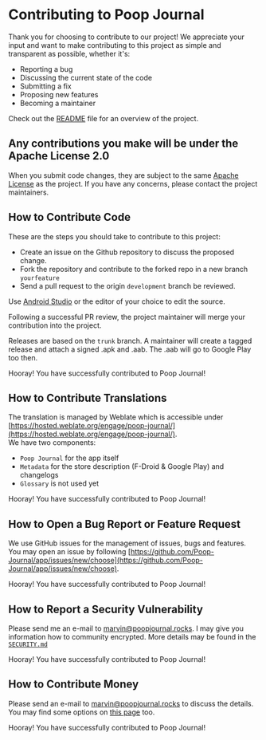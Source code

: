 # Contributing to Poop Journal

Thank you for choosing to contribute to our project! We appreciate your input and want to make contributing to this project as simple and transparent as possible, whether it's:

- Reporting a bug
- Discussing the current state of the code
- Submitting a fix
- Proposing new features
- Becoming a maintainer

Check out the [README](https://github.com/Poop-Journal/app/trunk/README.md) file for an overview of the project.

## Any contributions you make will be under the Apache License 2.0

When you submit code changes, they are subject to the same [Apache License](https://www.apache.org/licenses/LICENSE-2.0) as the project. If you have any concerns, please contact the project maintainers.

## How to Contribute Code

These are the steps you should take to contribute to this project:

- Create an issue on the Github repository to discuss the proposed change.
- Fork the repository and contribute to the forked repo in a new branch `yourfeature`
- Send a pull request to the origin `development` branch be reviewed.

Use [Android Studio](https://developer.android.com/studio/) or the editor of your choice to edit the source.

Following a successful PR review, the project maintainer will merge your contribution into the project.

Releases are based on the `trunk` branch. A maintainer will create a tagged release and attach a signed .apk and .aab. The .aab will go to Google Play too then.

Hooray! You have successfully contributed to Poop Journal!

## How to Contribute Translations

The translation is managed by Weblate which is accessible under [https://hosted.weblate.org/engage/poop-journal/](https://hosted.weblate.org/engage/poop-journal/).  
We have two components: 
- `Poop Journal` for the app itself
- `Metadata` for the store description (F-Droid & Google Play) and changelogs
- `Glossary` is not used yet

Hooray! You have successfully contributed to Poop Journal!

## How to Open a Bug Report or Feature Request

We use GitHub issues for the management of issues, bugs and features. You may open an issue by following [https://github.com/Poop-Journal/app/issues/new/choose](https://github.com/Poop-Journal/app/issues/new/choose).

Hooray! You have successfully contributed to Poop Journal!

## How to Report a Security Vulnerability

Please send me an e-mail to [marvin@poopjournal.rocks](mailto:marvin@poopjournal.rocks?subject=Poop%20Journal%20Security%20Vulnerability). I may give you information how to community encrypted. More details may be found in the [`SECURITY.md`](https://github.com/Poop-Journal/app/blob/trunk/.github/SECURITY.md)

Hooray! You have successfully contributed to Poop Journal!

## How to Contribute Money

Please send an e-mail to [marvin@poopjournal.rocks](mailto:marvin@poopjournal.rocks?subject=Poop%20Journal%20Donation) to discuss the details.
You may find some options on [this page](https://poopjournal.rocks/blog/donate/) too.

Hooray! You have successfully contributed to Poop Journal!

